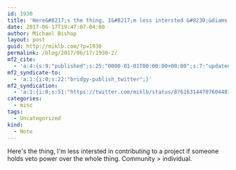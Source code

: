```yaml
---
id: 1930
title: 'Here&#8217;s the thing, I&#8217;m less intersted &#8230;&diams;'
date: 2017-06-17T19:47:07-04:00
author: Michael Bishop
layout: post
guid: http://miklb.com/?p=1930
permalink: /blog/2017/06/17/1930-2/
mf2_cite:
  - 'a:4:{s:9:"published";s:25:"0000-01-01T00:00:00+00:00";s:7:"updated";s:25:"0000-01-01T00:00:00+00:00";s:8:"category";a:1:{i:0;s:0:"";}s:6:"author";a:0:{}}'
mf2_syndicate-to:
  - 'a:1:{i:0;s:22:"bridgy-publish_twitter";}'
mf2_syndication:
  - 'a:1:{i:0;s:51:"https://twitter.com/miklb/status/876163144707604481";}'
categories:
  - misc
tags:
  - Uncategorized
kind:
  - Note
---
```

Here's the thing, I'm less intersted in contributing to a project if someone holds veto power over the whole thing. Community > individual.